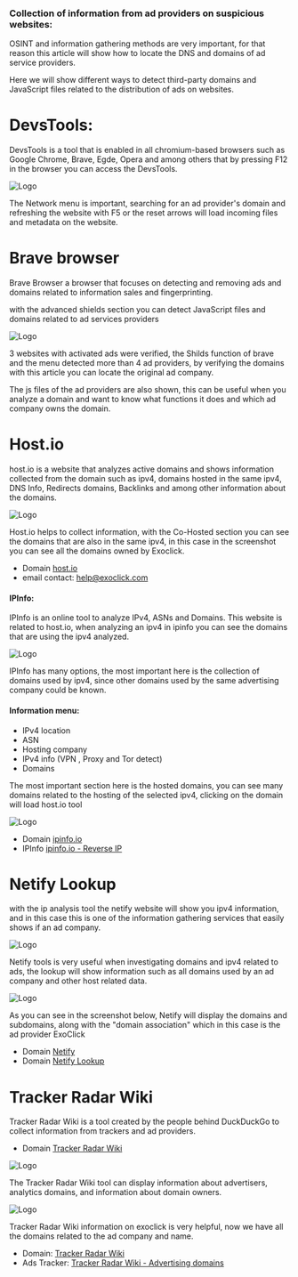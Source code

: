 ### Collection of information from ad providers on suspicious websites:

OSINT and information gathering methods are very important, for that reason this article will show how to locate the DNS and domains of ad service providers.

Here we will show different ways to detect third-party domains and JavaScript files related to the distribution of ads on websites.

# DevsTools:
DevsTools is a tool that is enabled in all chromium-based browsers such as Google Chrome, Brave, Egde, Opera and among others that by pressing F12 in the browser you can access the DevsTools.

![Logo](https://i.postimg.cc/prx8QqPs/1.png)

The Network menu is important, searching for an ad provider's domain and refreshing the website with F5 or the reset arrows will load incoming files and metadata on the website.

# Brave browser
Brave Browser a browser that focuses on detecting and removing ads and domains related to information sales and fingerprinting. 

with the advanced shields section you can detect JavaScript files and domains related to ad services providers

![Logo](https://i.ibb.co/GsZ0Cnp/23.png)

3 websites with activated ads were verified, the Shilds function of brave and the menu detected more than 4 ad providers, by verifying the domains with this article you can locate the original ad company.

The js files of the ad providers are also shown, this can be useful when you analyze a domain and want to know what functions it does and which ad company owns the domain.

# Host.io
host.io is a website that analyzes active domains and shows information collected from the domain such as ipv4, domains hosted in the same ipv4, DNS Info, Redirects domains, Backlinks and among other information about the domains.

![Logo](https://i.postimg.cc/QC0bmgQp/image.png)

Host.io helps to collect information, with the Co-Hosted section you can see the domains that are also in the same ipv4, in this case in the screenshot you can see all the domains owned by Exoclick.

* Domain [host.io](https://host.io/youtube.com)
* email contact: help@exoclick.com

#### IPInfo:
IPInfo is an online tool to analyze IPv4, ASNs and Domains. This website is related to host.io, when analyzing an ipv4 in ipinfo you can see the domains that are using the ipv4 analyzed.

![Logo](https://i.postimg.cc/zGJPGVqN/image.png)

IPInfo has many options, the most important here is the collection of domains used by ipv4, since other domains used by the same advertising company could be known.

#### Information menu:
* IPv4 location
* ASN
* Hosting company
* IPv4 info (VPN , Proxy and Tor detect)
* Domains

The most important section here is the hosted domains, you can see many domains related to the hosting of the selected ipv4, clicking on the domain will load host.io tool

![Logo](https://i.postimg.cc/4xvCdDCC/image.png)

* Domain [ipinfo.io](https://ipinfo.io/87.98.253.29)
* IPInfo [ipinfo.io - Reverse IP](https://ipinfo.io/products/reverse-ip-api)

# Netify Lookup
with the ip analysis tool the netify website will show you ipv4 information, and in this case this is one of the information gathering services that easily shows if an ad company.

![Logo](https://i.postimg.cc/wv92xrXB/image.png)

Netify tools is very useful when investigating domains and ipv4 related to ads, the lookup will show information such as all domains used by an ad company and other  host related data.

![Logo](https://i.postimg.cc/HxG0vkWR/image.png)

As you can see in the screenshot below, Netify will display the domains and subdomains, along with the "domain association" which in this case is the ad provider ExoClick

* Domain [Netify](https://www.netify.ai/resources/applications)
* Domain [Netify Lookup](https://www.netify.ai/resources/ips/1.1.1.1)

# Tracker Radar Wiki
Tracker Radar Wiki is a tool created by the people behind DuckDuckGo to collect information from trackers and ad providers.
* Domain [Tracker Radar Wiki](https://slayterdev.github.io/tracker-radar-wiki/)

![Logo](https://i.postimg.cc/VvJD2VQH/image.png)

The Tracker Radar Wiki tool can display information about advertisers, analytics domains, and information about domain owners.

![Logo](https://i.postimg.cc/R0XcLL6s/image.png)

Tracker Radar Wiki information on exoclick is very helpful, now we have all the domains related to the ad company and name.

* Domain: [Tracker Radar Wiki](https://slayterdev.github.io/tracker-radar-wiki/)
* Ads Tracker: [Tracker Radar Wiki - Advertising domains](https://slayterdev.github.io/tracker-radar-wiki/categories/Advertising.html)
